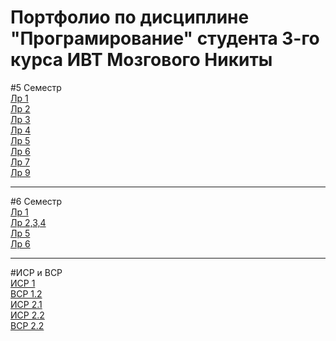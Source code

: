 <h1>Портфолио по дисциплине "Програмирование" студента 3-го курса ИВТ Мозгового Никиты</h1>

#5 Семестр <br/>
<a href="https://github.com/mozgovoy/programming-portfolio/tree/main/Sem%205/Lr%201">Лр 1</a> <br/>
<a href="https://github.com/mozgovoy/programming-portfolio/blob/main/Sem%205/Lr%202/lr2.py">Лр 2</a> <br/>
<a href="https://github.com/mozgovoy/programming-portfolio/blob/main/Sem%205/Lr%203/%D0%9B%D1%80%203.docx">Лр 3</a> <br/>
<a href="https://github.com/mozgovoy/programming-portfolio/tree/main/Sem%205/Lr%204">Лр 4</a> <br/>
<a href="https://colab.research.google.com/drive/1S5h0NwvO0hhGZOC9VGmQZdsuwBh3IX87?usp=sharing">Лр 5</a> <br/>
<a href="https://github.com/mozgovoy/programming-portfolio/blob/main/Sem%205/Lr%206/lr6.py">Лр 6</a> <br/>
<a href="https://github.com/mozgovoy/programming-portfolio/tree/main/Sem%205/Lr%207">Лр 7</a> <br/>
<a href="https://github.com/mozgovoy/programming-portfolio/blob/main/Sem%205/Lr%209/lr9.py">Лр 9</a> <br/>

<hr>

#6 Семестр <br/>
<a href="https://replit.com/@diogenis/sem-6-lr-1">Лр 1</a> <br/>
<a href="https://colab.research.google.com/drive/1x88RHPEvf54rNIESadx79J8zieGWWDt6?usp=sharing">Лр 2,3,4</a> <br/>
<a href="https://colab.research.google.com/drive/1LLCKGlpMh5AUVfAya9-dklXNg5c8_ume?usp=sharing">Лр 5</a> <br/>
<a href="https://colab.research.google.com/drive/1KCBW2MgPldTU37Hr0SPI1zO_bPCMC7l1?usp=sharing">Лр 6</a> <br/>

<hr>

#ИСР и ВСР <br/>
<a href="https://colab.research.google.com/drive/13AeGEGsHXbpjJ8aw-TTNBzncD0toKcaX?usp=sharing">ИСР 1</a> <br/>
<a href="https://github.com/mozgovoy/programming-portfolio/blob/main/SR/vsr-1-2.py">ВСР 1.2</a> <br/>
<a href="https://github.com/mozgovoy/programming-portfolio/blob/main/SR/isr-2-1.py">ИСР 2.1</a> <br/>
<a href="https://github.com/mozgovoy/programming-portfolio/blob/main/SR/isr-2-2.py">ИСР 2.2</a> <br/>
<a href="https://github.com/mozgovoy/programming-portfolio/blob/main/SR/vsr-2-2.py">ВСР 2.2</a> <br/>
